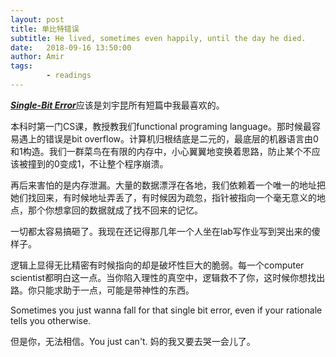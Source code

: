 ```yaml
---
layout: post
title: 单比特错误
subtitle: He lived, sometimes even happily, until the day he died.
date:   2018-09-16 13:50:00
author: Amir
tags:
        - readings
---
```

[**_Single-Bit Error_**][Single-Bit Error]应该是刘宇昆所有短篇中我最喜欢的。
<p>
        本科时第一门CS课，教授教我们functional programing language。那时候最容易遇上的错误是bit overflow。计算机归根结底是二元的，最底层的机器语言由0和1构造。我们一群菜鸟在有限的内存中，小心翼翼地变换着思路，防止某个不应该被撞到的0变成1，不让整个程序崩溃。
</p>
<p>
        再后来害怕的是内存泄漏。大量的数据漂浮在各地，我们依赖着一个唯一的地址把她们找回来，有时候地址弄丢了，有时候因为疏忽，指针被指向一个毫无意义的地点，那个你想拿回的数据就成了找不回来的记忆。
</p>
<p>
        一切都太容易搞砸了。我现在还记得那几年一个人坐在lab写作业写到哭出来的傻样子。
</p>
<p>
        逻辑上显得无比精密有时候指向的却是破坏性巨大的脆弱。每一个computer scientist都明白这一点。当你陷入理性的真空中，逻辑救不了你，这时候你想找出路。你只能求助于一点，可能是带神性的东西。
</p>
<p>
        Sometimes you just wanna fall for that single bit error, even if your rationale tells you otherwise.
</p>
<p>
        但是你，无法相信。You just can't. 妈的我又要去哭一会儿了。
</p>

[Single-Bit Error]: https://kenliu.name/stories/single-bit-error/
